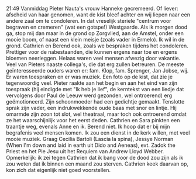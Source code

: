 21:49	Vanmiddag Pieter Nauta's vrouw Hanneke gecremeerd. Of liever: afscheid van haar genomen, want de kist bleef achter en wij liepen naar een andere zaal om te condoleren. In dat vreselijk steriele "centrum voor begraven en cremeren" (wat een gotspe!) Westgaarde. Als ik morgen dood ga, stop mij dan maar in de grond op Zorgvlied, aan de Amstel, onder een mooie boom, of naast een klein meisje (zoals vader in Ermelo). Ik wil in de grond. Cathrien en Berend ook, zoals we bespraken tijdens het condoleren. Prettiger voor de nabestaanden, die kunnen ergens naar toe en ergens bloemen neerleggen. 
Helaas waren veel mensen afwezig door vakantie. Veel van Pieters naaste collega's, die dat erg zullen betreuren. De meeste geïnteresseerde ouders waren er: fam. Klop, fam. Sprenger, Jan Jobse, wij. Er waren toespraken en er was muziek. Een foto op de kist, dat zie je tegenwoordig veel. Pieter raakte aan het begin en aan het eind van zijn toespraak (hij eindigde met "Ik heb je lief", de kerntekst van een liedje dat vervolgens door Paul de Leeuw werd gezonden, wel ontroerend) erg geëmotioneerd. Zijn schoonmoeder had een gedichtje gemaakt. Tenslotte sprak zijn vader, een indrukwekkende oude baas met snor en lintje. Hij omarmde zijn zoon tot slot, wel theatraal, maar toch ook ontroerend omdat ze het waarschijnlijk voor het eerst deden. Cathrien en Sara pinkten een traantje weg, evenals Anne en ik. Berend niet. 
Ik hoop dat er bij mijn begrafenis veel mensen komen. Ik zou een dienst in de kerk willen, met veel mooie muziek. Graag Cecilia Bartoli (Lascia la spina), Jessye Norman (When I'm down and laid in earth uit Dido and Aeneas), evt. Zadok the Priest en het Pie Jesu uit het Requiem van Andrew Lloyd Webber.
Opmerkelijk: ik zei tegen Cathrien dat ik bang voor de dood zou zijn als ik zou weten dat ik binnen een maand zou sterven. Cathrien keek daarvan op, kon zich dat eigenlijk niet goed voorstellen.